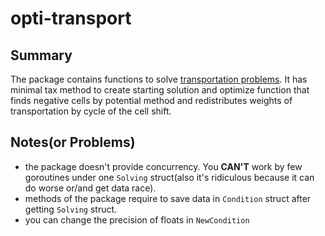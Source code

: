 # opti-transport
## Summary
The package contains functions to solve [transportation
problems](https://en.wikipedia.org/wiki/Transportation_theory_(mathematics)).
It has minimal tax method to create starting
solution and optimize function that finds negative
cells by potential method and redistributes weights
of transportation by cycle of the cell shift.

## Notes(or Problems)
- the package doesn't provide concurrency. You __CAN'T__ work
by few goroutines under one `Solving` struct(also it's ridiculous
because it can do worse or/and get data race).
- methods of the package require to save data in `Condition`
 struct after getting `Solving` struct.
- you can change the precision of floats in `NewCondition`
